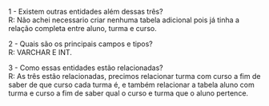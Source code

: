 1 - Existem outras entidades além dessas três?</BR>
  R: Não achei necessario criar nenhuma tabela adicional pois já tinha a relação completa entre aluno, turma e curso.

2 - Quais são os principais campos e tipos?<BR>
  R: VARCHAR E INT. 

3 - Como essas entidades estão relacionadas?<BR>
  R: As três estão relacionadas, precimos relacionar turma com curso a fim de saber de que curso cada turma é, e também relacionar a tabela aluno com turma e curso a fim de saber qual o curso e turma que o aluno pertence.
